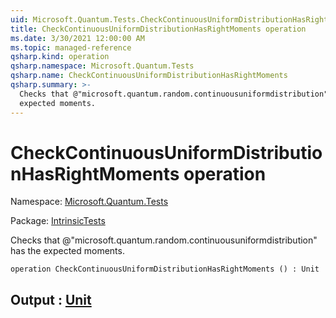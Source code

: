 ```yaml
---
uid: Microsoft.Quantum.Tests.CheckContinuousUniformDistributionHasRightMoments
title: CheckContinuousUniformDistributionHasRightMoments operation
ms.date: 3/30/2021 12:00:00 AM
ms.topic: managed-reference
qsharp.kind: operation
qsharp.namespace: Microsoft.Quantum.Tests
qsharp.name: CheckContinuousUniformDistributionHasRightMoments
qsharp.summary: >-
  Checks that @"microsoft.quantum.random.continuousuniformdistribution" has the
  expected moments.
---
```


# CheckContinuousUniformDistributionHasRightMoments operation

Namespace: [Microsoft.Quantum.Tests](xref:Microsoft.Quantum.Tests)

Package: [IntrinsicTests](https://nuget.org/packages/IntrinsicTests)


Checks that @"microsoft.quantum.random.continuousuniformdistribution" has theexpected moments.

```qsharp
operation CheckContinuousUniformDistributionHasRightMoments () : Unit
```


## Output : [Unit](xref:microsoft.quantum.lang-ref.unit)

